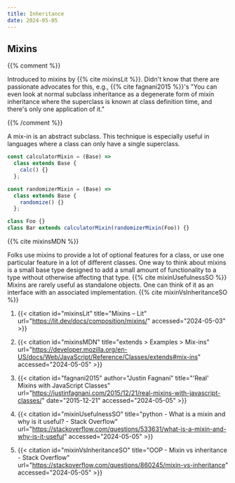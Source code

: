```yaml
---
title: Inheritance
date: 2024-05-05
---
```


## Mixins

{{% comment %}}

Introduced to mixins by {{% cite mixinsLit %}}. Didn't know that there
are passionate advocates for this, e.g., {{% cite fagnani2015 %}}'s "You
can even look at normal subclass inheritance as a degenerate form of
mixin inheritance where the superclass is known at class definition
time, and there's only one application of it."

{{% /comment %}}

A mix-in is an abstract subclass. This technique is especially useful in
languages where a class can only have a single superclass.

```js
const calculatorMixin = (Base) =>
  class extends Base {
    calc() {}
  };

const randomizerMixin = (Base) =>
  class extends Base {
    randomize() {}
  };

class Foo {}
class Bar extends calculatorMixin(randomizerMixin(Foo)) {}
```

{{% cite mixinsMDN %}}

Folks use mixins to provide a lot of optional features for a class, or
use one particular feature in a lot of different classes. One way to
think about mixins is a small base type designed to add a small amount
of functionality to a type without otherwise affecting that type. {{%
cite mixinUsefulnessSO %}} Mixins are rarely useful as standalone
objects. One can think of it as an interface with an associated
implementation. {{% cite mixinVsInheritanceSO %}}

1. {{< citation
  id="mixinsLit"
  title="Mixins – Lit"
  url="https://lit.dev/docs/composition/mixins/"
  accessed="2024-05-03" >}}

1. {{< citation
  id="mixinsMDN"
  title="extends > Examples > Mix-ins"
  url="https://developer.mozilla.org/en-US/docs/Web/JavaScript/Reference/Classes/extends#mix-ins"
  accessed="2024-05-05" >}}

1. {{< citation
  id="fagnani2015"
  author="Justin Fagnani"
  title="'Real' Mixins with JavaScript Classes"
  url="https://justinfagnani.com/2015/12/21/real-mixins-with-javascript-classes/"
  date="2015-12-21"
  accessed="2024-05-05" >}}

1. {{< citation
  id="mixinUsefulnessSO"
  title="python - What is a mixin and why is it useful? - Stack Overflow"
  url="https://stackoverflow.com/questions/533631/what-is-a-mixin-and-why-is-it-useful"
  accessed="2024-05-05" >}}

1. {{< citation
  id="mixinVsInheritanceSO"
  title="OOP - Mixin vs inheritance - Stack Overflow"
  url="https://stackoverflow.com/questions/860245/mixin-vs-inheritance"
  accessed="2024-05-05" >}}
